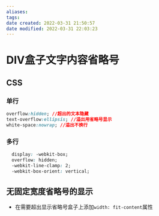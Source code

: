 ```yaml
---
aliases: 
tags: 
date created: 2022-03-31 21:50:57
date modified: 2022-03-31 22:03:23
---
```


# DIV盒子文字内容省略号

## CSS

### 单行

``` css
overflow:hidden; //超出的文本隐藏
text-overflow:ellipsis; //溢出用省略号显示
white-space:nowrap; //溢出不换行
```

### 多行

```css
  display: -webkit-box;
  overflow: hidden;  
  -webkit-line-clamp: 2;
  -webkit-box-orient: vertical;
```

## 无固定宽度省略号的显示

- 在需要超出显示省略号盒子上添加`width: fit-content`属性
